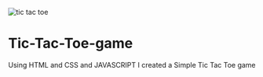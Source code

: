 ![tic tac toe](https://github.com/user-attachments/assets/41ddb74d-3c28-44b9-b9ee-896b9ce1e3ee)
# Tic-Tac-Toe-game
Using HTML and CSS and JAVASCRIPT I created a Simple Tic Tac Toe game 
